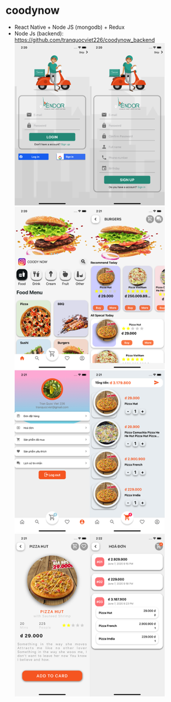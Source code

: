 # coodynow
+ React Native + Node JS (mongodb) + Redux
+ Node Js (backend): https://github.com/tranquocviet226/coodynow_backend
<img src="https://github.com/tranquocviet226/coodynow/blob/master/assets/screenShots/102414266_180634760035107_6048702262833301981_n.png?raw=true" width="200" /><img src="https://github.com/tranquocviet226/coodynow/blob/master/assets/screenShots/103072145_574873056782280_6361905402917159334_n.png?raw=true" width="200" /><img src="https://github.com/tranquocviet226/coodynow/blob/master/assets/screenShots/103097755_280294476450056_1423027336155902599_n.png?raw=true" width="200" /><img src="https://github.com/tranquocviet226/coodynow/blob/master/assets/screenShots/103120233_954143905050146_312014189699622721_n%20(1).png?raw=true" width="200" /><img src="https://github.com/tranquocviet226/coodynow/blob/master/assets/screenShots/102975318_1183811518632014_5656784281716505771_n.png?raw=true" width="200" /><img src="https://github.com/tranquocviet226/coodynow/blob/master/assets/screenShots/103274217_299023861119888_3951374689166123330_n.png?raw=true" width="200" /><img src="https://github.com/tranquocviet226/coodynow/blob/master/assets/screenShots/101570990_719016615576096_2677426007802737777_n.png?raw=true" width="200" /><img src="https://github.com/tranquocviet226/coodynow/blob/master/assets/screenShots/103328416_4316203725057217_7710895059973462437_n.png?raw=true" width="200" />
